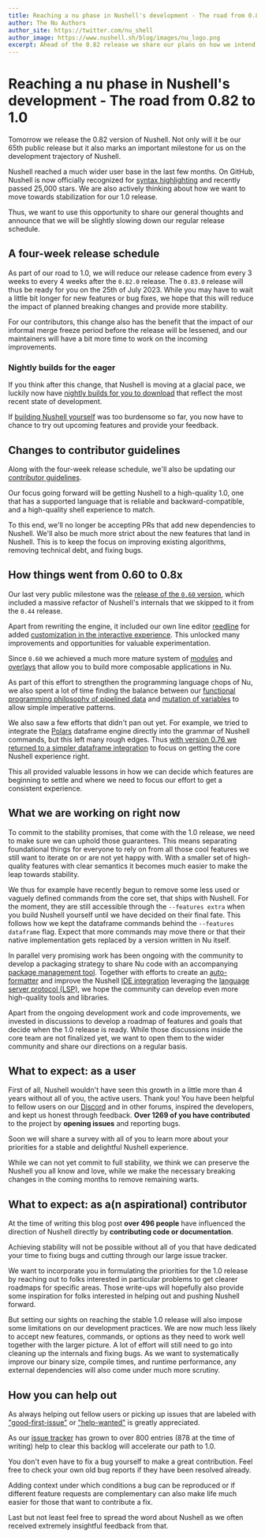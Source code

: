 ```yaml
---
title: Reaching a nu phase in Nushell's development - The road from 0.82 to 1.0
author: The Nu Authors
author_site: https://twitter.com/nu_shell
author_image: https://www.nushell.sh/blog/images/nu_logo.png
excerpt: Ahead of the 0.82 release we share our plans on how we intend to stabilize for 1.0 and announce that we slow to a four-week release schedule.
---
```



# Reaching a nu phase in Nushell's development - The road from 0.82 to 1.0

Tomorrow we release the 0.82 version of Nushell. Not only will it be our 65th public release but it also marks an important milestone for us on the development trajectory of Nushell.

Nushell reached a much wider user base in the last few months. On GitHub, Nushell is now officially recognized for [syntax highlighting](https://github.com/github-linguist/linguist/releases/tag/v7.26.0) and recently passed 25,000 stars. We are also actively thinking about how we want to move towards stabilization for our 1.0 release.

Thus, we want to use this opportunity to share our general thoughts and announce that we will be slightly slowing down our regular release schedule. 

## A four-week release schedule

As part of our road to 1.0, we will reduce our release cadence from every 3 weeks to every 4 weeks after the `0.82.0` release. The `0.83.0` release will thus be ready for you on the 25th of July 2023. While you may have to wait a little bit longer for new features or bug fixes, we hope that this will reduce the impact of planned breaking changes and provide more stability.

For our contributors, this change also has the benefit that the impact of our informal merge freeze period before the release will be lessened, and our maintainers will have a bit more time to work on the incoming improvements.

### Nightly builds for the eager

If you think after this change, that Nushell is moving at a glacial pace, we luckily now have [nightly builds for you to download](https://github.com/nushell/nightly/tags) that reflect the most recent state of development.

If [building Nushell yourself](https://www.nushell.sh/book/installation.html#build-from-source) was too burdensome so far, you now have to chance to try out upcoming features and provide your feedback.

## Changes to contributor guidelines

Along with the four-week release schedule, we'll also be updating our [contributor guidelines](https://github.com/nushell/nushell/blob/main/CONTRIBUTING.md).

Our focus going forward will be getting Nushell to a high-quality 1.0, one that has a supported language that is reliable and backward-compatible, and a high-quality shell experience to match.

To this end, we'll no longer be accepting PRs that add new dependencies to Nushell. We'll also be much more strict about the new features that land in Nushell. This is to keep the focus on improving existing algorithms, removing technical debt, and fixing bugs.

## How things went from 0.60 to 0.8x

Our last very public milestone was the [release of the `0.60` version](https://www.nushell.sh/blog/2022-03-22-nushell_0_60.html), which included a massive refactor of Nushell's internals that we skipped to it from the `0.44` release.

Apart from rewriting the engine, it included our own line editor [reedline](https://github.com/nushell/reedline) for added [customization in the interactive experience](https://www.nushell.sh/book/line_editor.html).
This unlocked many improvements and opportunities for valuable experimentation.

Since `0.60` we achieved a much more mature system of [modules](https://www.nushell.sh/book/modules.html) and [overlays](https://www.nushell.sh/book/overlays.html) that allow you to build more composable applications in Nu.

As part of this effort to strengthen the programming language chops of Nu, we also spent a lot of time finding the balance between our [functional programming philosophy of pipelined data](https://www.nushell.sh/book/thinking_in_nu.html) and [mutation of variables](https://www.nushell.sh/book/variables_and_subexpressions.html#mutable-variables) to allow simple imperative patterns.

We also saw a few efforts that didn't pan out yet. For example, we tried to integrate the [Polars](https://github.com/pola-rs/polars/) dataframe engine directly into the grammar of Nushell commands, but this left many rough edges. Thus [with version 0.76 we returned to a simpler dataframe integration](https://www.nushell.sh/blog/2023-02-21-nushell_0_76.html#dataframe-commands-are-again-explicitly-separated-from-core-nushell-commands-7998) to focus on getting the core Nushell experience right.

This all provided valuable lessons in how we can decide which features are beginning to settle and where we need to focus our effort to get a consistent experience. 

## What we are working on right now

To commit to the stability promises, that come with the 1.0 release, we need to make sure we can uphold those guarantees. This means separating foundational things for everyone to rely on from all those cool features we still want to iterate on or are not yet happy with. With a smaller set of high-quality features with clear semantics it becomes much easier to make the leap towards stability.

We thus for example have recently begun to remove some less used or vaguely defined commands from the core set, that ships with Nushell. For the moment, they are still accessible through the `--features extra` when you build Nushell yourself until we have decided on their final fate. This follows how we kept the dataframe commands behind the `--features dataframe` flag. Expect that more commands may move there or that their native implementation gets replaced by a version written in Nu itself.

In parallel very promising work has been ongoing with the community to develop a packaging strategy to share Nu code with an accompanying [package management tool](https://github.com/nushell/nupm). Together with efforts to create an [auto-formatter](https://github.com/nushell/nufmt) and improve the Nushell [IDE integration](https://github.com/nushell/vscode-nushell-lang) leveraging the [language server protocol (LSP)](https://microsoft.github.io/language-server-protocol/), we hope the community can develop even more high-quality tools and libraries.

Apart from the ongoing development work and code improvements, we invested in discussions to develop a roadmap of features and goals that decide when the 1.0 release is ready. While those discussions inside the core team are not finalized yet, we want to open them to the wider community and share our directions on a regular basis.

## What to expect: as a user

First of all, Nushell wouldn't have seen this growth in a little more than 4 years without all of you, the active users. Thank you! You have been helpful to fellow users on our [Discord](https://discord.gg/NtAbbGn) and in other forums, inspired the developers, and kept us honest through feedback. **Over 1269 of you have contributed** to the project by **opening issues** and reporting bugs.

Soon we will share a survey with all of you to learn more about your priorities for a stable and delightful Nushell experience.

While we can not yet commit to full stability, we think we can preserve the Nushell you all know and love, while we make the necessary breaking changes in the coming months to remove remaining warts.

## What to expect: as a(n aspirational) contributor

At the time of writing this blog post **over 496 people** have influenced the direction of Nushell directly by **contributing code or documentation**.

Achieving stability will not be possible without all of you that have dedicated your time to fixing bugs and cutting through our large issue tracker.

We want to incorporate you in formulating the priorities for the 1.0 release by reaching out to folks interested in particular problems to get clearer roadmaps for specific areas. Those write-ups will hopefully also provide some inspiration for folks interested in helping out and pushing Nushell forward.

But setting our sights on reaching the stable 1.0 release will also impose some limitations on our development practices. We are now much less likely to accept new features, commands, or options as they need to work well together with the larger picture. A lot of effort will still need to go into cleaning up the internals and fixing bugs. As we want to systematically improve our binary size, compile times, and runtime performance, any external dependencies will also come under much more scrutiny.

## How you can help out

As always helping out fellow users or picking up issues that are labeled with  ["good-first-issue"](https://github.com/nushell/nushell/issues?q=is%3Aopen+is%3Aissue+label%3A%22good+first+issue%22) or ["help-wanted"](https://github.com/nushell/nushell/issues?q=is%3Aopen+is%3Aissue+label%3A%22help+wanted%22) is greatly appreciated.

As our [issue tracker](https://github.com/nushell/nushell/issues?q=is%3Aopen+is%3Aissue+label%3A%22help+wanted%22) has grown to over 800 entries (878 at the time of writing) help to clear this backlog will accelerate our path to 1.0.

You don't even have to fix a bug yourself to make a great contribution. Feel free to check your own old bug reports if they have been resolved already.

Adding context under which conditions a bug can be reproduced or if different feature requests are complementary can also make life much easier for those that want to contribute a fix.

Last but not least feel free to spread the word about Nushell as we often received extremely insightful feedback from that.
